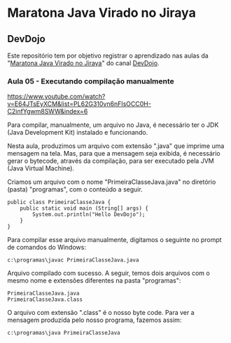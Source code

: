 # Maratona Java Virado no Jiraya

## DevDojo

Este repositório tem por objetivo registrar o aprendizado nas aulas da "[Maratona Java Virado no Jiraya](https://www.youtube.com/watch?v=VKjFuX91G5Q&list=PL62G310vn6nFIsOCC0H-C2infYgwm8SWW)" do canal [DevDojo](https://www.youtube.com/c/DevDojoBrasil).

### Aula 05 - Executando compilação manualmente

https://www.youtube.com/watch?v=E64JTsEyXCM&list=PL62G310vn6nFIsOCC0H-C2infYgwm8SWW&index=6

Para compilar, manualmente, um arquivo no Java, é necessário ter o JDK (Java Development Kit) instalado e funcionando.

Nesta aula, produzimos um arquivo com extensão ".java" que imprime uma mensagem na tela. Mas, para que a mensagem seja exibida, é necessário gerar o bytecode, através da compilação, para ser executado pela JVM (Java Virtual Machine).

Criamos um arquivo com o nome "PrimeiraClasseJava.java" no diretório (pasta) "programas", com o conteúdo a seguir.

```
public class PrimeiraClasseJava {
	public static void main (String[] args) {
		System.out.println("Hello DevDojo");
    }
}
```

Para compilar esse arquivo manualmente, digitamos o seguinte no prompt de comandos do Windows:

```
c:\programas\javac PrimeiraClasseJava.java
```

Arquivo compilado com sucesso. A seguir, temos dois arquivos com o mesmo nome e extensões diferentes na pasta "programas":

```
PrimeiraClasseJava.java
PrimeiraClasseJava.class
```

O arquivo com extensão ".class" é o nosso byte code. Para ver a mensagem produzida pelo nosso programa, fazemos assim:

```
c:\programas\java PrimeiraClasseJava
```

